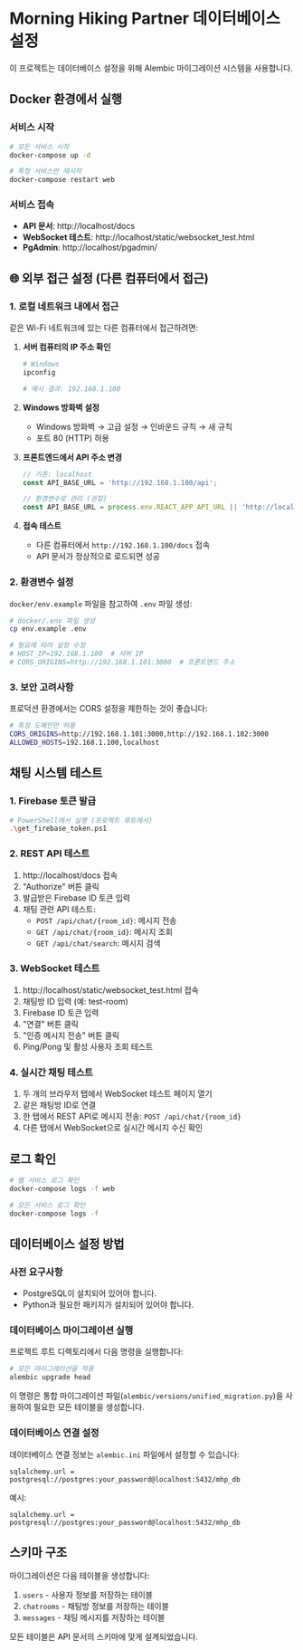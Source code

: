 # Morning Hiking Partner 데이터베이스 설정

이 프로젝트는 데이터베이스 설정을 위해 Alembic 마이그레이션 시스템을 사용합니다.

## Docker 환경에서 실행

### 서비스 시작
```bash
# 모든 서비스 시작
docker-compose up -d

# 특정 서비스만 재시작
docker-compose restart web
```

### 서비스 접속
- **API 문서**: http://localhost/docs
- **WebSocket 테스트**: http://localhost/static/websocket_test.html
- **PgAdmin**: http://localhost/pgadmin/

## 🌐 외부 접근 설정 (다른 컴퓨터에서 접근)

### 1. 로컬 네트워크 내에서 접근

같은 Wi-Fi 네트워크에 있는 다른 컴퓨터에서 접근하려면:

1. **서버 컴퓨터의 IP 주소 확인**
   ```bash
   # Windows
   ipconfig
   
   # 예시 결과: 192.168.1.100
   ```

2. **Windows 방화벽 설정**
   - Windows 방화벽 → 고급 설정 → 인바운드 규칙 → 새 규칙
   - 포트 80 (HTTP) 허용

3. **프론트엔드에서 API 주소 변경**
   ```javascript
   // 기존: localhost
   const API_BASE_URL = 'http://192.168.1.100/api';
   
   // 환경변수로 관리 (권장)
   const API_BASE_URL = process.env.REACT_APP_API_URL || 'http://localhost/api';
   ```

4. **접속 테스트**
   - 다른 컴퓨터에서 `http://192.168.1.100/docs` 접속
   - API 문서가 정상적으로 로드되면 성공

### 2. 환경변수 설정

`docker/env.example` 파일을 참고하여 `.env` 파일 생성:

```bash
# docker/.env 파일 생성
cp env.example .env

# 필요에 따라 설정 수정
# HOST_IP=192.168.1.100  # 서버 IP
# CORS_ORIGINS=http://192.168.1.101:3000  # 프론트엔드 주소
```

### 3. 보안 고려사항

프로덕션 환경에서는 CORS 설정을 제한하는 것이 좋습니다:

```bash
# 특정 도메인만 허용
CORS_ORIGINS=http://192.168.1.101:3000,http://192.168.1.102:3000
ALLOWED_HOSTS=192.168.1.100,localhost
```

## 채팅 시스템 테스트

### 1. Firebase 토큰 발급
```bash
# PowerShell에서 실행 (프로젝트 루트에서)
.\get_firebase_token.ps1
```

### 2. REST API 테스트
1. http://localhost/docs 접속
2. "Authorize" 버튼 클릭
3. 발급받은 Firebase ID 토큰 입력
4. 채팅 관련 API 테스트:
   - `POST /api/chat/{room_id}`: 메시지 전송
   - `GET /api/chat/{room_id}`: 메시지 조회
   - `GET /api/chat/search`: 메시지 검색

### 3. WebSocket 테스트
1. http://localhost/static/websocket_test.html 접속
2. 채팅방 ID 입력 (예: test-room)
3. Firebase ID 토큰 입력
4. "연결" 버튼 클릭
5. "인증 메시지 전송" 버튼 클릭
6. Ping/Pong 및 활성 사용자 조회 테스트

### 4. 실시간 채팅 테스트
1. 두 개의 브라우저 탭에서 WebSocket 테스트 페이지 열기
2. 같은 채팅방 ID로 연결
3. 한 탭에서 REST API로 메시지 전송: `POST /api/chat/{room_id}`
4. 다른 탭에서 WebSocket으로 실시간 메시지 수신 확인

## 로그 확인
```bash
# 웹 서비스 로그 확인
docker-compose logs -f web

# 모든 서비스 로그 확인
docker-compose logs -f
```

## 데이터베이스 설정 방법

### 사전 요구사항

- PostgreSQL이 설치되어 있어야 합니다.
- Python과 필요한 패키지가 설치되어 있어야 합니다.

### 데이터베이스 마이그레이션 실행

프로젝트 루트 디렉토리에서 다음 명령을 실행합니다:

```bash
# 모든 마이그레이션을 적용
alembic upgrade head
```

이 명령은 통합 마이그레이션 파일(`alembic/versions/unified_migration.py`)을 사용하여 필요한 모든 테이블을 생성합니다.

### 데이터베이스 연결 설정

데이터베이스 연결 정보는 `alembic.ini` 파일에서 설정할 수 있습니다:

```
sqlalchemy.url = postgresql://postgres:your_password@localhost:5432/mhp_db
```

예시:
```
sqlalchemy.url = postgresql://postgres:your_password@localhost:5432/mhp_db
```

## 스키마 구조

마이그레이션은 다음 테이블을 생성합니다:

1. `users` - 사용자 정보를 저장하는 테이블
2. `chatrooms` - 채팅방 정보를 저장하는 테이블
3. `messages` - 채팅 메시지를 저장하는 테이블

모든 테이블은 API 문서의 스키마에 맞게 설계되었습니다. 